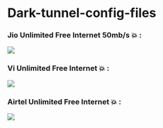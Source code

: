 # Dark-tunnel-config-files


### Jio Unlimited Free Internet 50mb/s 💥 :
 [![](https://img.shields.io/badge/DOWNLOAD_FILES-red)](#)


### Vi Unlimited Free Internet 💥 :
 [![](https://img.shields.io/badge/DOWNLOAD_FILES-red)](#)


### Airtel Unlimited Free Internet 💥 :
 [![](https://img.shields.io/badge/DOWNLOAD_FILES-red)](#)
